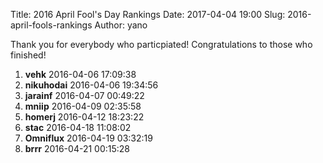 Title: 2016 April Fool's Day Rankings
Date: 2017-04-04 19:00
Slug: 2016-april-fools-rankings
Author: yano

Thank you for everybody who particpiated! Congratulations to those who finished!

1. **vehk** 2016-04-06 17:09:38
1. **nikuhodai** 2016-04-06 19:34:56
1. **jarainf** 2016-04-07 00:49:22
1. **mniip** 2016-04-09 02:35:58
1. **homerj** 2016-04-12 18:23:22
1. **stac** 2016-04-18 11:08:02
1. **Omniflux** 2016-04-19 03:32:19
1. **brrr** 2016-04-21 00:15:28
